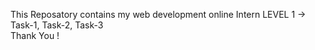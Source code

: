 This Reposatory contains my web development online Intern
LEVEL 1 -> Task-1, Task-2, Task-3  
Thank You !
